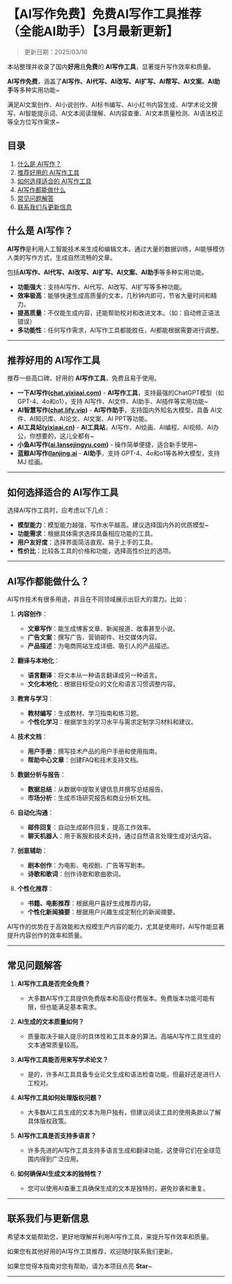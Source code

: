 # 【AI写作免费】免费AI写作工具推荐（全能AI助手）【3月最新更新】 

> 更新日期：2025/03/16    

本站整理并收录了国内**好用**且**免费**的 **AI写作工具**，显著提升写作效率和质量。

**AI写作免费**，涵盖了**AI写作、AI代写、AI改写、AI扩写、AI帮写、AI文案、AI助手**等多种实用功能~

满足AI文案创作、AI小说创作、AI标书编写、AI小红书内容生成、AI学术论文撰写、AI智能提示词、AI文本阅读理解、AI内容查重、AI文本质量检测、AI语法校正等全方位写作需求~

## 目录

1. [什么是 AI写作？](#什么是-ai写作)
2. [推荐好用的 AI写作工具](#推荐好用的-ai写作工具)
3. [如何选择适合的 AI写作工具](#如何选择适合的-ai写作工具)
4. [AI写作都能做什么](#ai写作都能做什么)
5. [常见问题解答](#常见问题解答)
6. [联系我们与更新信息](#联系我们与更新信息)

## 什么是 AI写作？

**AI写作**是利用人工智能技术来生成和编辑文本。通过大量的数据训练，AI能够模仿人类的写作方式，生成自然流畅的文章。

包括**AI写作、AI代写、AI改写、AI扩写、AI文案、AI助手**等多种实用功能。

- **功能强大**：支持AI写作、AI代写、AI改写、AI扩写等多种功能。
- **效率极高**：能够快速生成高质量的文本，几秒钟内即可，节省大量时间和精力。
- **提高质量**：不仅能生成内容，还能帮助校对和改进文本。（如：自动修正语法错误）
- **多功能性**：任何写作需求，AI写作工具都能胜任，AI都能根据需要进行调整。

---

## 推荐好用的 AI写作工具

推荐一些高口碑、好用的 **AI写作工具**，免费且易于使用。

- **一下AI写作([chat.yixiaai.com](https://chat.yixiaai.com/))** - **AI写作工具**，支持最强的ChatGPT模型（如GPT-4、4o和o1），支持 AI写作、AI文件、AI助手、AI插件等实用功能~
- **AI智慧写作([chat.lify.vip](https://www.yixiaai.com/))** - **AI写作助手**，支持国内外知名大模型，具备 AI文件、AI知识库、AI论文、AI文案、AI PPT等功能。
- **AI工具站([yixiaai.cn](https://yixiaai.cn))** - **AI工具站**，AI写作、AI绘画、AI编程、AI视频、AI办公，你想要的，这儿全都有~ 
- **小鱼AI写作([ai.lansejingyu.com](https://ai.lansejingyu.com))** - 操作简单便捷，适合新手使用~
- **蓝鲸AI写作([lanjing.ai](https://lanjing.ai)** - **AI助手**，支持 GPT-4、4o和o1等各种大模型，支持 MJ 绘画。

---

## 如何选择适合的 AI写作工具

选择AI写作工具时，应考虑以下几点：

- **模型能力**：模型能力越强，写作水平越高。建议选择国内外的优质模型~
- **功能需求**：根据具体需求选择具备相应功能的工具。
- **用户友好度**：选择界面简洁直观、易于上手的工具。
- **性价比**：比较各工具的价格和功能，选择高性价比的选项。

---

## AI写作都能做什么？

AI写作技术有很多用途，并且在不同领域展示出巨大的潜力。比如：

1. **内容创作**：
   - **文章写作**：能生成博客文章、新闻报道、故事甚至小说。
   - **广告文案**：撰写广告、营销邮件、社交媒体内容。
   - **产品描述**：为电商网站生成详细、吸引人的产品描述。

2. **翻译与本地化**：
   - **语言翻译**：将文本从一种语言翻译成另一种语言。
   - **文化本地化**：根据目标受众的文化和语言习惯调整内容。

3. **教育与学习**：
   - **教材编写**：生成教材、学习指南和练习题。
   - **个性化学习**：根据学生的学习水平与需求定制学习材料和建议。

4. **技术文档**：
   - **用户手册**：撰写技术产品的用户手册和使用指南。
   - **帮助中心文章**：创建FAQ和技术支持文档。

5. **数据分析与报告**：
   - **数据总结**：从数据中提取关键信息并撰写总结报告。
   - **市场分析**：生成市场研究报告和商业分析文档。

6. **自动化沟通**：
   - **邮件回复**：自动生成邮件回复，提高工作效率。
   - **聊天机器人**：用于客服和技术支持，通过自然语言处理生成对话内容。

7. **创意辅助**：
   - **剧本创作**：为电影、电视剧、广告等写剧本。
   - **诗歌和歌词**：创作诗歌和歌曲歌词。

8. **个性化推荐**：
   - **书籍、电影推荐**：根据用户喜好生成推荐内容。
   - **个性化新闻摘要**：根据用户兴趣生成定制化的新闻摘要。

AI写作的优势在于高效能和大规模生产内容的能力，尤其是使用时，AI写作能显著提升内容创作的效率和质量。

---

## 常见问题解答

1. **AI写作工具是否完全免费？**
    - 大多数AI写作工具提供免费版本和高级付费版本。免费版本功能可能有限，但也能满足基本需求。

2. **AI生成的文本质量如何？**
    - 质量取决于输入提示的具体性和工具本身的算法。高端AI写作工具生成的文本通常质量较高。

3. **AI写作工具能否用来写学术论文？**
    - 是的，许多AI工具具备专业论文生成和语法检查功能，但最好还是进行人工校对。

4. **AI写作工具如何处理版权问题？**
    - 大多数AI工具生成的文本为用户独有，但建议阅读工具的使用条款以了解具体版权政策。

5. **AI写作工具是否支持多语言？**
    - 许多先进的AI写作工具支持多语言生成和翻译功能，这使得它们在全球范围内得到广泛应用。

6. **如何确保AI生成文本的独特性？**
    - 您可以使用AI查重工具确保生成的文本是独特的，避免抄袭和重复。

---

## 联系我们与更新信息

希望本文能帮助您，更好地理解并利用AI写作工具，来提升写作效率和质量。

如果您有其他好用的AI写作工具推荐，欢迎随时联系我们更新。

如果您觉得本指南对您有帮助，请为本项目点亮 **Star**~

---
